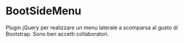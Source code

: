 BootSideMenu
============
Plugin jQuery per realizzare un menu laterale a scomparsa al gusto di Bootstrap. Sono ben accetti collaboratori.
